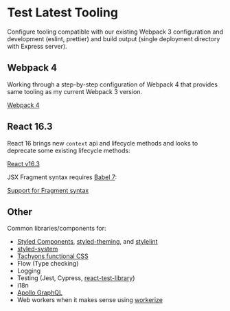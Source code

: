 # Test Latest Tooling

Configure tooling compatible with our existing Webpack 3 configuration and development (eslint, prettier) and build output (single deployment directory with Express server).

## Webpack 4

Working through a step-by-step configuration of Webpack 4 that provides same tooling as my current Webpack 3 version.

[Webpack 4](https://medium.com/webpack/webpack-4-released-today-6cdb994702d4) 

## React 16.3

React 16 brings new `context` api and lifecycle methods and looks to deprecate some existing lifecycle methods:

[React v16.3](https://reactjs.org/blog/2018/03/29/react-v-16-3.html)

JSX Fragment syntax requires [Babel 7](https://babeljs.io/blog/2017/09/12/planning-for-7.0):

[Support for Fragment syntax](https://reactjs.org/blog/2017/11/28/react-v16.2.0-fragment-support.html#support-for-fragment-syntax)

## Other

Common libraries/components for:

- [Styled Components](https://github.com/styled-components/styled-components),  [styled-theming](https://github.com/styled-components/styled-theming), and [stylelint](https://stylelint.io/)
- [styled-system](http://jxnblk.com/styled-system/)
- [Tachyons functional CSS](https://tachyons.io/)
- Flow (Type checking)
- Logging
- Testing (Jest, Cypress, [react-test-library](https://blog.kentcdodds.com/introducing-the-react-testing-library-e3a274307e65))
- i18n
- [Apollo GraphQL](https://www.apollographql.com/)
- Web workers when it makes sense using [workerize](https://github.com/developit/workerize)